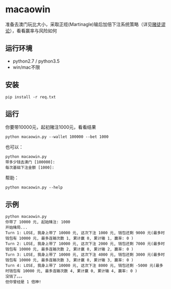 # macaowin
准备去澳门玩比大小，采取正缆(Martinagle)输后加倍下注系统策略（详见[赌徒谬论](http://baike.baidu.com/link?url=EarWTdUIPjB6GVJPVigSUdR-x3Wegg-1iP4_qi58SPODLRsUH2Ci8ptwYdjmsWwe09_DprV7KtnLyflzFGP0uq)），看看赢率与风险如何

## 运行环境
* python2.7 / python3.5
* win/mac不限

## 安装

```
pip install -r req.txt
```

## 运行

你要带10000元，起初赌注1000元，看看结果
```
python macaowin.py --wallet 100000 --bet 1000
```

也可以：
```
python macaowin.py
带多少钱去澳门 [100000]: 
每次基础下注金额 [1000]: 
```

帮助：
```
python macaowin.py --help
```

## 示例
```
python macaowin.py
你带了 10000 元, 起始赌注: 1000
开始赌局...
Turn 1: LOSE, 我身上带了 10000 元, 这次下注 1000 元, 钱包还剩 9000 元(最多时钱包有 10000 元, 最多连输次数 1, 累计赢 0, 累计输 1, 赢率: 0 )
Turn 2: LOSE, 我身上带了 10000 元, 这次下注 2000 元, 钱包还剩 7000 元(最多时钱包有 10000 元, 最多连输次数 2, 累计赢 0, 累计输 2, 赢率: 0 )
Turn 3: LOSE, 我身上带了 10000 元, 这次下注 4000 元, 钱包还剩 3000 元(最多时钱包有 10000 元, 最多连输次数 3, 累计赢 0, 累计输 3, 赢率: 0 )
Turn 4: LOSE, 我身上带了 10000 元, 这次下注 8000 元, 钱包还剩 -5000 元(最多时钱包有 10000 元, 最多连输次数 4, 累计赢 0, 累计输 4, 赢率: 0 )
没钱了。。。
但你曾经是 1 倍神!
```
